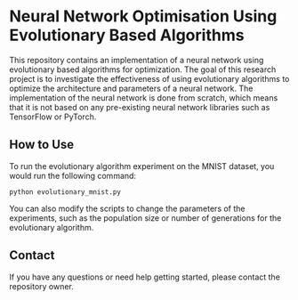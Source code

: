 # Neural Network Optimisation Using Evolutionary Based Algorithms


This repository contains an implementation of a neural network using evolutionary based algorithms for optimization. The goal of this research project is to investigate the effectiveness of using evolutionary algorithms to optimize the architecture and parameters of a neural network. The implementation of the neural network is done from scratch, which means that it is not based on any pre-existing neural network libraries such as TensorFlow or PyTorch.

## How to Use

To run the evolutionary algorithm experiment on the MNIST dataset, you would run the following command:
```
python evolutionary_mnist.py
```
You can also modify the scripts to change the parameters of the experiments, such as the population size or number of generations for the evolutionary algorithm.

## Contact
If you have any questions or need help getting started, please contact the repository owner.
